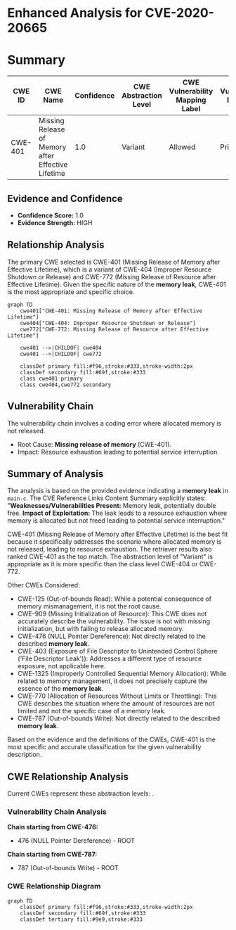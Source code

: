 # Enhanced Analysis for CVE-2020-20665

# Summary
| CWE ID | CWE Name | Confidence | CWE Abstraction Level | CWE Vulnerability Mapping Label | CWE-Vulnerability Mapping Notes |
|---|---|---|---|---|---|
| CWE-401 | Missing Release of Memory after Effective Lifetime | 1.0 | Variant | Allowed | Primary CWE |

## Evidence and Confidence

*   **Confidence Score:** 1.0
*   **Evidence Strength:** HIGH

## Relationship Analysis
The primary CWE selected is CWE-401 (Missing Release of Memory after Effective Lifetime), which is a variant of CWE-404 (Improper Resource Shutdown or Release) and CWE-772 (Missing Release of Resource after Effective Lifetime). Given the specific nature of the **memory leak**, CWE-401 is the most appropriate and specific choice.

```mermaid
graph TD
    cwe401["CWE-401: Missing Release of Memory after Effective Lifetime"]
    cwe404["CWE-404: Improper Resource Shutdown or Release"]
    cwe772["CWE-772: Missing Release of Resource after Effective Lifetime"]
    
    cwe401 -->|CHILDOF| cwe404
    cwe401 -->|CHILDOF| cwe772
    
    classDef primary fill:#f96,stroke:#333,stroke-width:2px
    classDef secondary fill:#69f,stroke:#333
    class cwe401 primary
    class cwe404,cwe772 secondary
```

## Vulnerability Chain
The vulnerability chain involves a coding error where allocated memory is not released.
  - Root Cause: **Missing release of memory** (CWE-401).
  - Impact: Resource exhaustion leading to potential service interruption.

## Summary of Analysis
The analysis is based on the provided evidence indicating a **memory leak** in `main.c`. The CVE Reference Links Content Summary explicitly states: "**Weaknesses/Vulnerabilities Present:** Memory leak, potentially double free. **Impact of Exploitation:** The leak leads to a resource exhaustion where memory is allocated but not freed leading to potential service interruption."

CWE-401 (Missing Release of Memory after Effective Lifetime) is the best fit because it specifically addresses the scenario where allocated memory is not released, leading to resource exhaustion. The retriever results also ranked CWE-401 as the top match. The abstraction level of "Variant" is appropriate as it is more specific than the class level CWE-404 or CWE-772.

Other CWEs Considered:

*   CWE-125 (Out-of-bounds Read): While a potential consequence of memory mismanagement, it is not the root cause.
*   CWE-909 (Missing Initialization of Resource): This CWE does not accurately describe the vulnerability. The issue is not with missing initialization, but with failing to release allocated memory.
*   CWE-476 (NULL Pointer Dereference): Not directly related to the described **memory leak**.
*   CWE-403 (Exposure of File Descriptor to Unintended Control Sphere ('File Descriptor Leak')): Addresses a different type of resource exposure, not applicable here.
*   CWE-1325 (Improperly Controlled Sequential Memory Allocation): While related to memory management, it does not precisely capture the essence of the **memory leak**.
* CWE-770 (Allocation of Resources Without Limits or Throttling): This CWE describes the situation where the amount of resources are not limited and not the specific case of a memory leak.
* CWE-787 (Out-of-bounds Write): Not directly related to the described **memory leak**.

Based on the evidence and the definitions of the CWEs, CWE-401 is the most specific and accurate classification for the given vulnerability description.


## CWE Relationship Analysis

Current CWEs represent these abstraction levels: .


### Vulnerability Chain Analysis

**Chain starting from CWE-476:**
- 476 (NULL Pointer Dereference) - ROOT


**Chain starting from CWE-787:**
- 787 (Out-of-bounds Write) - ROOT



### CWE Relationship Diagram

```mermaid
graph TD
    classDef primary fill:#f96,stroke:#333,stroke-width:2px
    classDef secondary fill:#69f,stroke:#333
    classDef tertiary fill:#9e9,stroke:#333
```